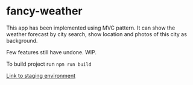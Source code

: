 # fancy-weather
This app has been implemented using MVC pattern. It can show the weather forecast by city search, 
show location and photos of this city as background.

Few features still have undone. WIP.  

To build project run ```npm run build```

[Link to staging environment](https://dus-fancy-weather.surge.sh/)